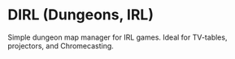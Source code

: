 # DIRL (Dungeons, IRL)
Simple dungeon map manager for IRL games. Ideal for TV-tables, projectors, and Chromecasting.